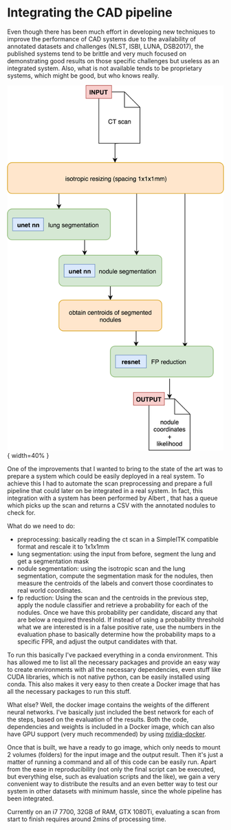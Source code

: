 # Integrating the CAD pipeline

Even though there has been much effort in developing new techniques to improve the performance of CAD systems due to the availability of annotated datasets and challenges (NLST, ISBI, LUNA, DSB2017), the published systems tend to be brittle and very much focused on demonstrating good results on those specific challenges but useless as an integrated system. Also, what is not available tends to be proprietary systems, which might be good, but who knows really.

![the lucanode pipeline](lucanode_pipeline.png){ width=40% }

One of the improvements that I wanted to bring to the state of the art was to prepare a system which could be easily deployed in a real system. To achieve this I had to automate the scan preprocessing and prepare a full pipeline that could later on be integrated in a real system. In fact, this integration with a system has been performed by Albert <!--TODO put ref -->, that has a queue which picks up the scan and returns a CSV with the annotated nodules to check for.

What do we need to do:

- preprocessing: basically reading the ct scan in a SimpleITK compatible format and rescale it to 1x1x1mm
- lung segmentation: using the input from before, segment the lung and get a segmentation mask
- nodule segmentation: using the isotropic scan and the lung segmentation, compute the segmentation mask for the nodules, then measure the centroids of the labels and convert those coordinates to real world coordinates.
- fp reduction: Using the scan and the centroids in the previous step, apply the nodule classifier and retrieve a probability for each of the nodules. Once we have this probability per candidate, discard any that are below a required threshold. If instead of using a probability threshold what we are interested is in a false positive rate, use the numbers in the evaluation phase to basically determine how the probability maps to a specific FPR, and adjust the output candidates with that.

To run this basically I've packaed everything in a conda environment. This has allowed me to list all the necessary packages and provide an easy way to create environments with all the necessary dependencies, even stuff like CUDA libraries, which is not native python, can be easily installed using conda. This also makes it very easy to then create a Docker image that has all the necessary packages to run this stuff.

What else? Well, the docker image contains the weights of the different neural networks. I've basically just included the best network for each of the steps, based on the evaluation of the results. Both the code, dependencies and weights is included in a Docker image, which can also have GPU support (very much recommended) by using [nvidia-docker](https://github.com/NVIDIA/nvidia-docker).

Once that is built, we have a ready to go image, which only needs to mount 2 volumes (folders) for the input image and the output result. Then it's just a matter of running a command and all of this code can be easily run. Apart from the ease in reproducibility (not only the final script can be executed, but everything else, such as evaluation scripts and the like), we gain a very convenient way to distribute the results and an even better way to test our system in other datasets with minimum hassle, since the whole pipeline has been integrated.

Currently on an i7 7700, 32GB of RAM, GTX 1080Ti, evaluating a scan from start to finish requires around 2mins of processing time.

<!--TODO basically put some real numbers and also put an example of the comand and mention how big the image would be for all of this to work. Break down the results step by step as well (performance wise) -->
